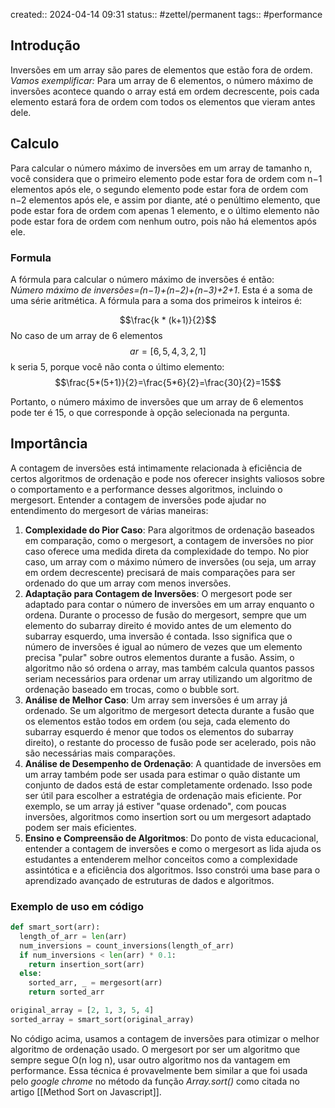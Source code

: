 created:: 2024-04-14 09:31
status:: #zettel/permanent 
tags:: #performance 
## Introdução
Inversões em um array são pares de elementos que estão fora de ordem. *Vamos exemplificar:* Para um array de 6 elementos, o número máximo de inversões acontece quando o array está em ordem decrescente, pois cada elemento estará fora de ordem com todos os elementos que vieram antes dele.
## Calculo
Para calcular o número máximo de inversões em um array de tamanho n, você considera que o primeiro elemento pode estar fora de ordem com n−1 elementos após ele, o segundo elemento pode estar fora de ordem com n−2 elementos após ele, e assim por diante, até o penúltimo elemento, que pode estar fora de ordem com apenas 1 elemento, e o último elemento não pode estar fora de ordem com nenhum outro, pois não há elementos após ele.
### Formula
A fórmula para calcular o número máximo de inversões é então:
*Número máximo de inversões=(n−1)+(n−2)+(n−3)+2+1*.
Esta é a soma de uma série aritmética. A fórmula para a soma dos primeiros k inteiros é:
 
$$\frac{k * (k+1)}{2}$$
No caso de um array de 6 elementos $$ar = [6,5,4,3,2,1]$$k seria 5, porque você não conta o último elemento:
$$\frac{5*(5+1)}{2}=\frac{5*6}{2}=\frac{30}{2}=15$$

Portanto, o número máximo de inversões que um array de 6 elementos pode ter é 15, o que corresponde à opção selecionada na pergunta.
## Importância
A contagem de inversões está intimamente relacionada à eficiência de certos algoritmos de ordenação e pode nos oferecer insights valiosos sobre o comportamento e a performance desses algoritmos, incluindo o mergesort. Entender a contagem de inversões pode ajudar no entendimento do mergesort de várias maneiras:
1. **Complexidade do Pior Caso**: Para algoritmos de ordenação baseados em comparação, como o mergesort, a contagem de inversões no pior caso oferece uma medida direta da complexidade do tempo. No pior caso, um array com o máximo número de inversões (ou seja, um array em ordem decrescente) precisará de mais comparações para ser ordenado do que um array com menos inversões.
2. **Adaptação para Contagem de Inversões**: O mergesort pode ser adaptado para contar o número de inversões em um array enquanto o ordena. Durante o processo de fusão do mergesort, sempre que um elemento do subarray direito é movido antes de um elemento do subarray esquerdo, uma inversão é contada. Isso significa que o número de inversões é igual ao número de vezes que um elemento precisa "pular" sobre outros elementos durante a fusão. Assim, o algoritmo não só ordena o array, mas também calcula quantos passos seriam necessários para ordenar um array utilizando um algoritmo de ordenação baseado em trocas, como o bubble sort.
3. **Análise de Melhor Caso**: Um array sem inversões é um array já ordenado. Se um algoritmo de mergesort detecta durante a fusão que os elementos estão todos em ordem (ou seja, cada elemento do subarray esquerdo é menor que todos os elementos do subarray direito), o restante do processo de fusão pode ser acelerado, pois não são necessárias mais comparações.
4. **Análise de Desempenho de Ordenação**: A quantidade de inversões em um array também pode ser usada para estimar o quão distante um conjunto de dados está de estar completamente ordenado. Isso pode ser útil para escolher a estratégia de ordenação mais eficiente. Por exemplo, se um array já estiver "quase ordenado", com poucas inversões, algoritmos como insertion sort ou um mergesort adaptado podem ser mais eficientes.
5. **Ensino e Compreensão de Algoritmos**: Do ponto de vista educacional, entender a contagem de inversões e como o mergesort as lida ajuda os estudantes a entenderem melhor conceitos como a complexidade assintótica e a eficiência dos algoritmos. Isso constrói uma base para o aprendizado avançado de estruturas de dados e algoritmos.

### Exemplo de uso em código
```python
def smart_sort(arr):
  length_of_arr = len(arr)
  num_inversions = count_inversions(length_of_arr)
  if num_inversions < len(arr) * 0.1:
	return insertion_sort(arr)
  else:
	sorted_arr, _ = mergesort(arr)
	return sorted_arr

original_array = [2, 1, 3, 5, 4]
sorted_array = smart_sort(original_array)
```
No código acima, usamos a contagem de inversões para otimizar o melhor algoritmo de ordenação usado. O mergesort por ser um algoritmo que sempre segue O(n log n), usar outro algoritmo nos da vantagem em performance.
Essa técnica é provavelmente bem similar a que foi usada pelo *google chrome* no método da função *Array.sort()* como citada no artigo [[Method Sort on Javascript]].